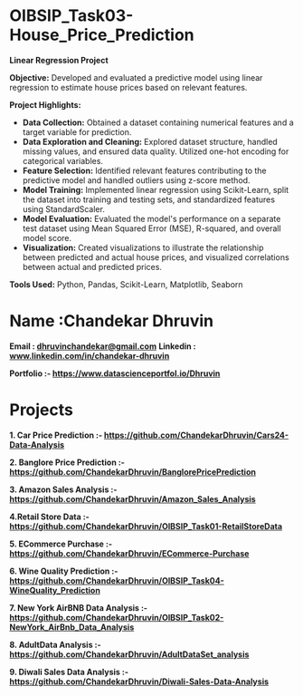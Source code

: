 # OIBSIP_Task03-House_Price_Prediction

**Linear Regression Project**

**Objective:** Developed and evaluated a predictive model using linear regression to estimate house prices based on relevant features.

**Project Highlights:**

- **Data Collection:** Obtained a dataset containing numerical features and a target variable for prediction.
- **Data Exploration and Cleaning:** Explored dataset structure, handled missing values, and ensured data quality. Utilized one-hot encoding for categorical variables.
- **Feature Selection:** Identified relevant features contributing to the predictive model and handled outliers using z-score method.
- **Model Training:** Implemented linear regression using Scikit-Learn, split the dataset into training and testing sets, and standardized features using StandardScaler.
- **Model Evaluation:** Evaluated the model's performance on a separate test dataset using Mean Squared Error (MSE), R-squared, and overall model score.
- **Visualization:** Created visualizations to illustrate the relationship between predicted and actual house prices, and visualized correlations between actual and predicted prices.

**Tools Used:** Python, Pandas, Scikit-Learn, Matplotlib, Seaborn



# Name :Chandekar Dhruvin

**Email : dhruvinchandekar@gmail.com**
**Linkedin : www.linkedin.com/in/chandekar-dhruvin**

**Portfolio :- https://www.datascienceportfol.io/Dhruvin**

# Projects
**1. Car Price Prediction :- https://github.com/ChandekarDhruvin/Cars24-Data-Analysis**

**2. Banglore Price Prediction :- https://github.com/ChandekarDhruvin/BanglorePricePrediction**

**3. Amazon Sales Analysis :- https://github.com/ChandekarDhruvin/Amazon_Sales_Analysis**

**4.Retail Store Data :- https://github.com/ChandekarDhruvin/OIBSIP_Task01-RetailStoreData**

**5. ECommerce Purchase :- https://github.com/ChandekarDhruvin/ECommerce-Purchase**

**6. Wine Quality Prediction :- https://github.com/ChandekarDhruvin/OIBSIP_Task04-WineQuality_Prediction**

**7. New York AirBNB Data Analysis :- https://github.com/ChandekarDhruvin/OIBSIP_Task02-NewYork_AirBnb_Data_Analysis**

**8. AdultData Analysis :- https://github.com/ChandekarDhruvin/AdultDataSet_analysis**

**9. Diwali Sales Data Analysis :- https://github.com/ChandekarDhruvin/Diwali-Sales-Data-Analysis**
